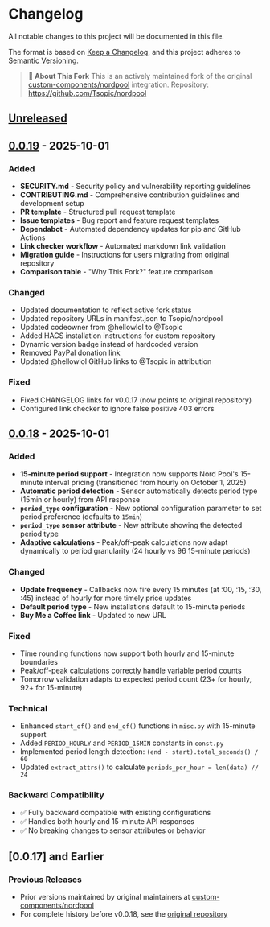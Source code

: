 # Changelog

All notable changes to this project will be documented in this file.

The format is based on [Keep a Changelog](https://keepachangelog.com/en/1.0.0/),
and this project adheres to [Semantic Versioning](https://semver.org/spec/v2.0.0.html).

> **📢 About This Fork**
> This is an actively maintained fork of the original [custom-components/nordpool](https://github.com/custom-components/nordpool) integration.
> Repository: https://github.com/Tsopic/nordpool

## [Unreleased]

## [0.0.19] - 2025-10-01

### Added
- **SECURITY.md** - Security policy and vulnerability reporting guidelines
- **CONTRIBUTING.md** - Comprehensive contribution guidelines and development setup
- **PR template** - Structured pull request template
- **Issue templates** - Bug report and feature request templates
- **Dependabot** - Automated dependency updates for pip and GitHub Actions
- **Link checker workflow** - Automated markdown link validation
- **Migration guide** - Instructions for users migrating from original repository
- **Comparison table** - "Why This Fork?" feature comparison

### Changed
- Updated documentation to reflect active fork status
- Updated repository URLs in manifest.json to Tsopic/nordpool
- Updated codeowner from @hellowlol to @Tsopic
- Added HACS installation instructions for custom repository
- Dynamic version badge instead of hardcoded version
- Removed PayPal donation link
- Updated @hellowlol GitHub links to @Tsopic in attribution

### Fixed
- Fixed CHANGELOG links for v0.0.17 (now points to original repository)
- Configured link checker to ignore false positive 403 errors

## [0.0.18] - 2025-10-01

### Added
- **15-minute period support** - Integration now supports Nord Pool's 15-minute interval pricing (transitioned from hourly on October 1, 2025)
- **Automatic period detection** - Sensor automatically detects period type (15min or hourly) from API response
- **`period_type` configuration** - New optional configuration parameter to set period preference (defaults to `15min`)
- **`period_type` sensor attribute** - New attribute showing the detected period type
- **Adaptive calculations** - Peak/off-peak calculations now adapt dynamically to period granularity (24 hourly vs 96 15-minute periods)

### Changed
- **Update frequency** - Callbacks now fire every 15 minutes (at :00, :15, :30, :45) instead of hourly for more timely price updates
- **Default period type** - New installations default to 15-minute periods
- **Buy Me a Coffee link** - Updated to new URL

### Fixed
- Time rounding functions now support both hourly and 15-minute boundaries
- Peak/off-peak calculations correctly handle variable period counts
- Tomorrow validation adapts to expected period count (23+ for hourly, 92+ for 15-minute)

### Technical
- Enhanced `start_of()` and `end_of()` functions in `misc.py` with 15-minute support
- Added `PERIOD_HOURLY` and `PERIOD_15MIN` constants in `const.py`
- Implemented period length detection: `(end - start).total_seconds() / 60`
- Updated `extract_attrs()` to calculate `periods_per_hour = len(data) // 24`

### Backward Compatibility
- ✅ Fully backward compatible with existing configurations
- ✅ Handles both hourly and 15-minute API responses
- ✅ No breaking changes to sensor attributes or behavior

## [0.0.17] and Earlier

### Previous Releases
- Prior versions maintained by original maintainers at [custom-components/nordpool](https://github.com/custom-components/nordpool)
- For complete history before v0.0.18, see the [original repository](https://github.com/custom-components/nordpool/releases)

[Unreleased]: https://github.com/Tsopic/nordpool/compare/v0.0.19...HEAD
[0.0.19]: https://github.com/Tsopic/nordpool/compare/v0.0.18...v0.0.19
[0.0.18]: https://github.com/Tsopic/nordpool/releases/tag/v0.0.18
